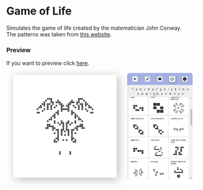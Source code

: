 
# Game of Life

Simulates the game of life created by the matematician John Conway. <br>
The patterns was taken from [this website](https://web.archive.org/web/20160325045805/http://argentum.freeserve.co.uk/lex.htm).

### Preview

If you want to preview click [here](https://viniciusrplima.github.io/game-of-life/).<br>
![Game of Life](https://github.com/viniciusrplima/game-of-life/blob/master/screenshot.png)
